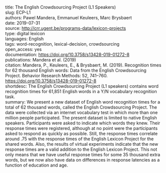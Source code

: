 title: The English Crowdsourcing Project (L1 Speakers)  
slug: ECP-L1  
authors: Pawel Mandera, Emmanuel Keuleers, Marc Brysbaert  
date: 2019-07-31  
source: http://crr.ugent.be/programs-data/lexicon-projects  
type: digital lexicon  
languages: English  
tags: word-recognition, lexical-decision, crowdsourcing  
open_access: yes  
documentation: https://doi.org/10.3758/s13428-019-01272-8  
publications: Mandera et al. (2019)  
citation: Mandera, P., Keuleers, E., & Brysbaert, M. (2019). Recognition times for 62 thousand English words: Data from the English Crowdsourcing Project. Behavior Research Methods: 52, 741–760. https://doi.org/10.3758/s13428-019-01272-8  
shortdesc: The English Crowdsourcing Project (L1 speakers) contains word recognition times for 61,851 English words in a Y/N vocabulary recognition task.  
summary: We present a new dataset of English word recognition times for a total of 62 thousand words, called the English Crowdsourcing Project. The data were collected via an internet vocabulary test in which more than one million people participated. The present dataset is limited to native English speakers. Participants were asked to indicate which words they knew. Their response times were registered, although at no point were the participants asked to respond as quickly as possible. Still, the response times correlate around .75 with the response times of the English Lexicon Project for the shared words. Also, the results of virtual experiments indicate that the new response times are a valid addition to the English Lexicon Project. This not only means that we have useful response times for some 35 thousand extra words, but we now also have data on differences in response latencies as a function of education and age.  
